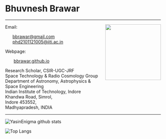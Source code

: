 # Bhuvnesh Brawar
---
<img align="right" width="180" height="180" src="https://user-images.githubusercontent.com/90771976/192949365-df66d0c8-1cf4-4a6a-bfbf-1f9d0fc748dd.png">
Email: <ul>
  <a href = "mailto: bbrawar@gmail.com">bbrawar@gmail.com</a> </li> <br />
 <a href = "mailto: phd2101121005@iiti.ac.in">phd2101121005@iiti.ac.in</a> </li>
</ul>
Webpage: 
   <p>&nbsp;&nbsp;&nbsp;&nbsp;&nbsp;&nbsp; <a href="https://bbrawar.github.io" title="Bhuvnesh Brawar">bbrawar.github.io</a></p>

Research Scholar, CSIR-UGC-JRF <br />
Space Technology & Radio Cosmology Group <br /> 
Department of Astronomy, Astrophysics & Space Engineering <br />
Indian Institute of Technology, Indore <br />
Khandwa Road, Simrol, <br />
Indore 453552, <br />
Madhyapradesh, INDIA <br />

---
![YasinEnigma github stats](https://github-readme-stats.vercel.app/api?username=bbrawar&show_icons=true&theme=tokyonight)

![Top Langs](https://github-readme-stats.vercel.app/api/top-langs/?username=bbrawar&layout=compact)

